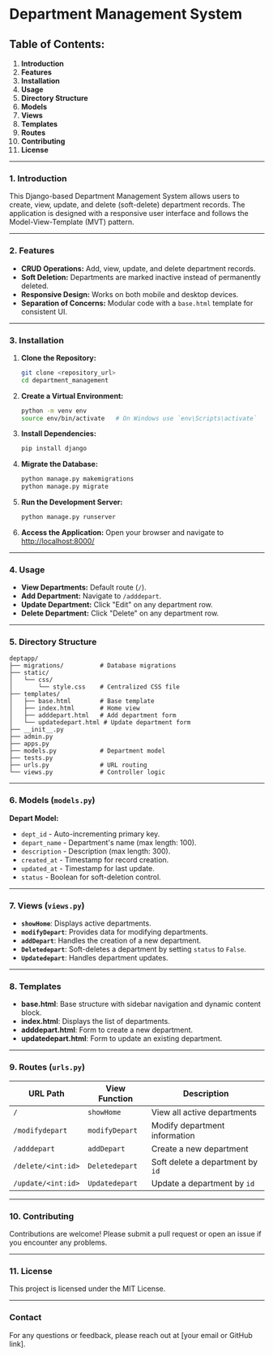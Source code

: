 
# Department Management System

## Table of Contents:
1. **Introduction**
2. **Features**
3. **Installation**
4. **Usage**
5. **Directory Structure**
6. **Models**
7. **Views**
8. **Templates**
9. **Routes**
10. **Contributing**
11. **License**

---

### 1. Introduction
This Django-based Department Management System allows users to create, view, update, and delete (soft-delete) department records. The application is designed with a responsive user interface and follows the Model-View-Template (MVT) pattern.

---

### 2. Features
- **CRUD Operations:** Add, view, update, and delete department records.
- **Soft Deletion:** Departments are marked inactive instead of permanently deleted.
- **Responsive Design:** Works on both mobile and desktop devices.
- **Separation of Concerns:** Modular code with a `base.html` template for consistent UI.
  
---

### 3. Installation

1. **Clone the Repository:**
   ```bash
   git clone <repository_url>
   cd department_management
   ```

2. **Create a Virtual Environment:**
   ```bash
   python -m venv env
   source env/bin/activate   # On Windows use `env\Scripts\activate`
   ```

3. **Install Dependencies:**
   ```bash
   pip install django
   ```

4. **Migrate the Database:**
   ```bash
   python manage.py makemigrations
   python manage.py migrate
   ```

5. **Run the Development Server:**
   ```bash
   python manage.py runserver
   ```

6. **Access the Application:**
   Open your browser and navigate to [http://localhost:8000/](http://localhost:8000/)

---

### 4. Usage
- **View Departments:** Default route (`/`).
- **Add Department:** Navigate to `/adddepart`.
- **Update Department:** Click "Edit" on any department row.
- **Delete Department:** Click "Delete" on any department row.

---

### 5. Directory Structure
```plaintext
deptapp/
├── migrations/          # Database migrations
├── static/
│   └── css/
│       └── style.css    # Centralized CSS file
├── templates/
│   ├── base.html        # Base template
│   ├── index.html       # Home view
│   ├── adddepart.html   # Add department form
│   └── updatedepart.html # Update department form
├── __init__.py
├── admin.py
├── apps.py
├── models.py            # Department model
├── tests.py
├── urls.py              # URL routing
└── views.py             # Controller logic
```

---

### 6. Models (`models.py`)
**Depart Model:**
- `dept_id` - Auto-incrementing primary key.
- `depart_name` - Department's name (max length: 100).
- `description` - Description (max length: 300).
- `created_at` - Timestamp for record creation.
- `updated_at` - Timestamp for last update.
- `status` - Boolean for soft-deletion control.

---

### 7. Views (`views.py`)
- **`showHome`**: Displays active departments.
- **`modifyDepart`**: Provides data for modifying departments.
- **`addDepart`**: Handles the creation of a new department.
- **`Deletedepart`**: Soft-deletes a department by setting `status` to `False`.
- **`Updatedepart`**: Handles department updates.

---

### 8. Templates
- **base.html**: Base structure with sidebar navigation and dynamic content block.
- **index.html**: Displays the list of departments.
- **adddepart.html**: Form to create a new department.
- **updatedepart.html**: Form to update an existing department.

---

### 9. Routes (`urls.py`)
| URL Path            | View Function      | Description                          |
|---------------------|--------------------|--------------------------------------|
| `/`                 | `showHome`         | View all active departments          |
| `/modifydepart`     | `modifyDepart`     | Modify department information        |
| `/adddepart`        | `addDepart`        | Create a new department              |
| `/delete/<int:id>`  | `Deletedepart`     | Soft delete a department by `id`     |
| `/update/<int:id>`  | `Updatedepart`     | Update a department by `id`          |

---

### 10. Contributing
Contributions are welcome! Please submit a pull request or open an issue if you encounter any problems.

---

### 11. License
This project is licensed under the MIT License. 

---

### Contact
For any questions or feedback, please reach out at [your email or GitHub link].
